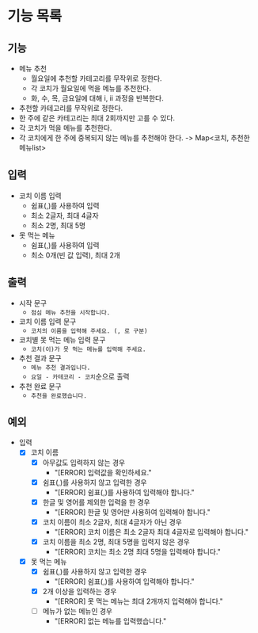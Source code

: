 # 기능 목록

## 기능
 - 메뉴 추천
   - 월요일에 추천할 카테고리를 무작위로 정한다.
   - 각 코치가 월요일에 먹을 메뉴를 추천한다.
   - 화, 수, 목, 금요일에 대해 i, ii 과정을 반복한다.
 - 추천할 카테고리를 무작위로 정한다.
 - 한 주에 같은 카테고리는 최대 2회까지만 고를 수 있다.
 - 각 코치가 먹을 메뉴를 추천한다.
 - 각 코치에게 한 주에 중복되지 않는 메뉴를 추천해야 한다. -> Map<코치, 추천한 메뉴list>

## 입력
 - 코치 이름 입력
   - 쉼표(,)를 사용하여 입력
   - 최소 2글자, 최대 4글자
   - 최소 2명, 최대 5명
 - 못 먹는 메뉴
   - 쉼표(,)를 사용하여 입력
   - 최소 0개(빈 값 입력), 최대 2개

## 출력
 - 시작 문구
   - `점심 메뉴 추천을 시작합니다.`
 - 코치 이름 입력 문구
   - `코치의 이름을 입력해 주세요. (, 로 구분)`
 - 코치별 못 먹는 메뉴 입력 문구
   - `코치(이)가 못 먹는 메뉴를 입력해 주세요.`
 - 추천 결과 문구
   - `메뉴 추천 결과입니다.`
   - `요일 - 카테코리 - 코치`순으로 출력
 - 추천 완료 문구
   - `추천을 완료했습니다.` 

## 예외
- 입력
  - [x] 코치 이름
    - [x] 아무값도 입력하지 않는 경우
      - "[ERROR] 입력값을 확인하세요."
    - [x] 쉼표(,)를 사용하지 않고 입력한 경우
      - "[ERROR] 쉼표(,)를 사용하여 입력해야 합니다."
    - [x] 한글 및 영어를 제외한 입력을 한 경우
      - "[ERROR] 한글 및 영어만 사용하여 입력해야 합니다."
    - [x] 코치 이름이 최소 2글자, 최대 4글자가 아닌 경우
      - "[ERROR] 코치 이름은 최소 2글자 최대 4글자로 입력해야 합니다."
    - [x] 코치 이름을 최소 2명, 최대 5명을 입력지 않은 경우
      - "[ERROR] 코치는 최소 2명 최대 5명을 입력해야 합니다."

  - [x] 못 먹는 메뉴
    - [x] 쉼표(,)를 사용하지 않고 입력한 경우
      - "[ERROR] 쉼표(,)를 사용하여 입력해야 합니다."
    - [x] 2개 이상을 입력하는 경우 
      - "[ERROR] 못 먹는 메뉴는 최대 2개까지 입력해야 합니다."
    - [ ] 메뉴가 없는 메뉴인 경우
      - "[ERROR] 없는 메뉴를 입력했습니다."